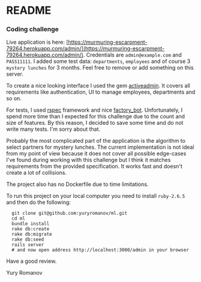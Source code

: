 # README

### Coding challenge

Live application is here: [https://murmuring-escarpment-79264.herokuapp.com/admin/](https://murmuring-escarpment-79264.herokuapp.com/admin/). Credentials are `admin@example.com` and `PASS11111`.
I added some test data: `departments`, `employees` and of course 3 `mystery lunches` for 3 months. Feel free to remove or add something on this server.

To create a nice looking interface I used the gem [activeadmin](https://github.com/activeadmin/activeadmin). It covers all requirements like authentication, UI to manage employees, departments and so on.

For tests, I used [rspec](https://github.com/rspec/rspec-rails) framework and nice [factory_bot](https://github.com/thoughtbot/factory_bot). Unfortunately, I spend more time than I expected for this challenge due to the count and size of features. By this reason, I decided to save some time and do not write many tests. I'm sorry about that.

Probably the most complicated part of the application is the algorithm to select partners for mystery lunches. The current implementation is not ideal from my point of view because it does not cover all possible edge-cases I've found during working with this challenge but I think it matches requirements from the provided specification. It works fast and doesn't create a lot of collisions.

The project also has no Dockerfile due to time limitations.

To run this project on your local computer you need to install `ruby-2.6.5` and then do the following:
```
  git clone git@github.com:yuryromanov/ml.git
  cd ml
  bundle install
  rake db:create
  rake db:migrate
  rake db:seed
  rails server
  # and now open address http://localhost:3000/admin in your browser
```

Have a good review.

Yury Romanov

